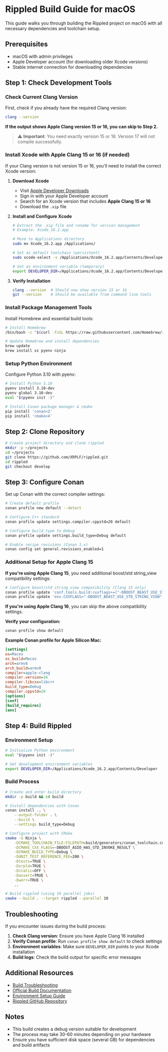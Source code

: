 # Rippled Build Guide for macOS

This guide walks you through building the Rippled project on macOS with all necessary dependencies and toolchain setup.

## Prerequisites

- macOS with admin privileges
- Apple Developer account (for downloading older Xcode versions)
- Stable internet connection for downloading dependencies

## Step 1: Check Development Tools

### Check Current Clang Version

First, check if you already have the required Clang version:

```bash
clang --version
```

**If the output shows Apple Clang version 15 or 16, you can skip to Step 2.**

> ⚠️ **Important**: You need exactly version 15 or 16. Version 17 will not compile successfully.

### Install Xcode with Apple Clang 15 or 16 (if needed)

If your Clang version is not version 15 or 16, you'll need to install the correct Xcode version:

1. **Download Xcode**

   - Visit [Apple Developer Downloads](https://developer.apple.com/download/more/)
   - Sign in with your Apple Developer account
   - Search for an Xcode version that includes **Apple Clang 15 or 16**
   - Download the `.xip` file

2. **Install and Configure Xcode**

   ```bash
   # Extract the .xip file and rename for version management
   # Example: Xcode_16.2.app

   # Move to Applications directory
   sudo mv Xcode_16.2.app /Applications/

   # Set as default toolchain (persistent)
   sudo xcode-select -s /Applications/Xcode_16.2.app/Contents/Developer

   # Set as environment variable (temporary)
   export DEVELOPER_DIR=/Applications/Xcode_16.2.app/Contents/Developer
   ```

3. **Verify Installation**
   ```bash
   clang --version  # Should now show version 15 or 16
   git --version    # Should be available from command line tools
   ```

### Install Package Management Tools

Install Homebrew and essential build tools:

```bash
# Install Homebrew
/bin/bash -c "$(curl -fsSL https://raw.githubusercontent.com/Homebrew/install/HEAD/install.sh)"

# Update Homebrew and install dependencies
brew update
brew install xz pyenv ninja
```

### Setup Python Environment

Configure Python 3.10 with pyenv:

```bash
# Install Python 3.10
pyenv install 3.10-dev
pyenv global 3.10-dev
eval "$(pyenv init -)"

# Install Conan package manager & cmake
pip install 'conan<2'
pip install 'cmake<4'
```

## Step 2: Clone Repository

```bash
# Create project directory and clone rippled
mkdir -p ~/projects
cd ~/projects
git clone https://github.com/XRPLF/rippled.git
cd rippled
git checkout develop
```

## Step 3: Configure Conan

Set up Conan with the correct compiler settings:

```bash
# Create default profile
conan profile new default --detect

# Configure C++ standard
conan profile update settings.compiler.cppstd=20 default

# Configure build_type to Debug
conan profile update settings.build_type=Debug default

# Enable recipe revisions (Conan 1.x)
conan config set general.revisions_enabled=1
```

### Additional Setup for Apple Clang 15

**If you're using Apple Clang 15**, you need additional boost/std string_view compatibility settings:

```bash
# Configure boost/std string_view compatibility (Clang 15 only)
conan profile update 'conf.tools.build:cxxflags+=["-DBOOST_BEAST_USE_STD_STRING_VIEW"]' default
conan profile update 'env.CXXFLAGS="-DBOOST_BEAST_USE_STD_STRING_VIEW"' default
```

**If you're using Apple Clang 16**, you can skip the above compatibility settings.

**Verify your configuration:**

```bash
conan profile show default
```

**Example Conan profile for Apple Silicon Mac:**

```ini
[settings]
os=Macos
os_build=Macos
arch=armv8
arch_build=armv8
compiler=apple-clang
compiler.version=16
compiler.libcxx=libc++
build_type=Debug
compiler.cppstd=20
[options]
[conf]
[build_requires]
[env]
```

## Step 4: Build Rippled

### Environment Setup

```bash
# Initialize Python environment
eval "$(pyenv init -)"

# Set development environment variables
export DEVELOPER_DIR=/Applications/Xcode_16.2.app/Contents/Developer
```

### Build Process

```bash
# Create and enter build directory
mkdir -p build && cd build

# Install dependencies with Conan
conan install .. \
    --output-folder . \
    --build \
    --settings build_type=Debug

# Configure project with CMake
cmake -G Ninja \
    -DCMAKE_TOOLCHAIN_FILE:FILEPATH=build/generators/conan_toolchain.cmake \
    -DCMAKE_CXX_FLAGS=-DBOOST_ASIO_HAS_STD_INVOKE_RESULT \
    -DCMAKE_BUILD_TYPE=Debug \
    -DUNIT_TEST_REFERENCE_FEE=200 \
    -Dtests=TRUE \
    -Dxrpld=TRUE \
    -Dstatic=OFF \
    -Dassert=TRUE \
    -Dwerr=TRUE \
    ..

# Build rippled (using 10 parallel jobs)
cmake --build . --target rippled --parallel 10
```

## Troubleshooting

If you encounter issues during the build process:

1. **Check Clang version**: Ensure you have Apple Clang 16 installed
2. **Verify Conan profile**: Run `conan profile show default` to check settings
3. **Environment variables**: Make sure `DEVELOPER_DIR` points to your Xcode installation
4. **Build logs**: Check the build output for specific error messages

## Additional Resources

- [Build Troubleshooting](https://github.com/XRPLF/rippled/blob/develop/BUILD.md#troubleshooting)
- [Official Build Documentation](https://github.com/XRPLF/rippled/blob/develop/BUILD.md)
- [Environment Setup Guide](https://github.com/XRPLF/rippled/blob/develop/docs/build/environment.md#macos)
- [Rippled GitHub Repository](https://github.com/XRPLF/rippled)

## Notes

- This build creates a debug version suitable for development
- The process may take 30-60 minutes depending on your hardware
- Ensure you have sufficient disk space (several GB) for dependencies and build artifacts
